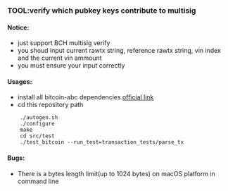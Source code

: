 ### TOOL:verify which pubkey keys contribute to multisig

#### Notice:

- just support BCH multisig verify
- you shoud input current rawtx string, reference rawtx string, vin index and the current vin ammount
- you must ensure your input correctly

#### Usages:

- install all bitcoin-abc dependencies [official link](https://github.com/Bitcoin-ABC/bitcoin-abc/blob/master/doc/) 
- cd this repository path

```
	./autogen.sh
	./configure
	make
	cd src/test
	./test_bitcoin --run_test=transaction_tests/parse_tx
```

#### Bugs:

- There is a bytes length limit(up to 1024 bytes) on macOS platform in command line
